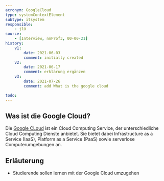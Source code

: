 ```yaml
---
acronym: GoogleCloud
type: systemContextElement
subtype: itsystem
responsible:
    - jlü
source:
    - [Interview, nnProf3, 00-00-21]
history:
    v1:
        date: 2021-06-03
        comment: initially created
    v2: 
        date: 2021-06-17
        comment: erklärung ergänzen
    v3:
        date: 2021-07-26
        comment: add What is the google cloud

todo:
---
```


## Was ist die Google Cloud?

Die [Google CLoud](https://cloud.google.com/) ist ein Cloud Computing Service, der unterschiedliche Cloud Computing Dienste 
anbietet. Sie bietet dabei Infrastructure as a Service (IaaS), Platform as a Service (PaaS) sowie serverlose Computerumgebungen
an.

## Erläuterung

* Studierende sollen lernen mit der Google Cloud umzugehen
